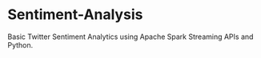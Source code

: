 # Sentiment-Analysis
Basic Twitter Sentiment Analytics using Apache Spark Streaming APIs and Python.
